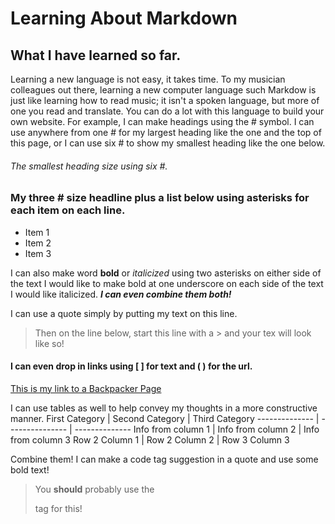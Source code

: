 # Learning About Markdown

## What I have learned so far.
Learning a new language is not easy, it takes time. To my musician colleagues out there, learning a new computer language such Markdow is just like learning how to read music; it isn't a spoken language, but more of one you read and translate. You can do a lot with this language to build your own website. For example, I can make headings using the # symbol. I can use anywhere from one # for my largest heading like the one and the top of this page, or I can use six # to show my smallest heading like the one below.

###### The smallest heading size using six #.

### My three # size headline plus a list below using asterisks for each item on each line.
* Item 1
* Item 2
* Item 3

I can also make word **bold** or _italicized_ using two asterisks on either side of the text I would like to make bold at one underscore on each side of the text I would like italicized. **_I can even combine them both!_**

I can use a quote simply by putting my text on this line.
> Then on the line below, start this line with a > and your tex will look like so!

#### I can even drop in links using [ ] for text and ( ) for the url.
[This is my link to a Backpacker Page](https://www.backcountry.com)

I can use tables as well to help convey my thoughts in a more constructive manner.
First Category | Second Category | Third Category
-------------- | --------------- | --------------
Info from column 1 | Info from column 2 | Info from column 3
Row 2 Column 1 | Row 2 Column 2 | Row 3 Column 3

Combine them! I can make a code tag suggestion in a quote and use some bold text!
> You **should** probably use the <p> tag for this!
